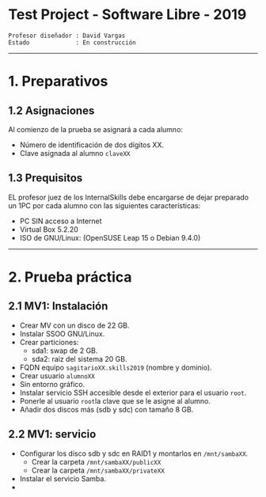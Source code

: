 

# Test Project - Software Libre - 2019

```
Profesor diseñador : David Vargas
Estado             : En construcción
```

---

# 1. Preparativos

## 1.2 Asignaciones

Al comienzo de la prueba se asignará a cada alumno:
* Número de identificación de dos dígitos XX.
* Clave asignada al alumno `claveXX`

## 1.3 Prequisitos

EL profesor juez de los InternalSkills debe encargarse de dejar
preparado un 1PC por cada alumno con las siguientes características:

* PC SIN acceso a Internet
* Virtual Box 5.2.20
* ISO de GNU/Linux: (OpenSUSE Leap 15 o Debian 9.4.0)

---

# 2. Prueba práctica

## 2.1 MV1: Instalación

* Crear MV con un disco de 22 GB.
* Instalar SSOO GNU/Linux.
* Crear particiones:
    * sda1: swap de 2 GB.
    * sda2: raíz del sistema 20 GB.
* FQDN equipo `sagitarioXX.skills2019` (nombre y dominio).
* Crear usuario `alumnoXX`
* Sin entorno gráfico.
* Instalar servicio SSH accesible desde el exterior para el usuario `root`.
* Ponerle al usuario `root`la clave que se le asigne al alumno.
* Añadir dos discos más (sdb y sdc) con tamaño 8 GB.

## 2.2 MV1: servicio

* Configurar los disco sdb y sdc en RAID1 y montarlos en  `/mnt/sambaXX`.
    * Crear la carpeta `/mnt/sambaXX/publicXX`
    * Crear la carpeta `/mnt/sambaXX/privateXX`
* Instalar el servicio Samba.
*
